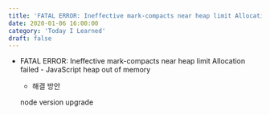```yaml
---
title: 'FATAL ERROR: Ineffective mark-compacts near heap limit Allocation failed - JavaScript heap out of memory'
date: 2020-01-06 16:00:00
category: 'Today I Learned'
draft: false
---
```


- FATAL ERROR: Ineffective mark-compacts near heap limit Allocation failed - JavaScript heap out of memory

  - 해결 방안

  node version upgrade

